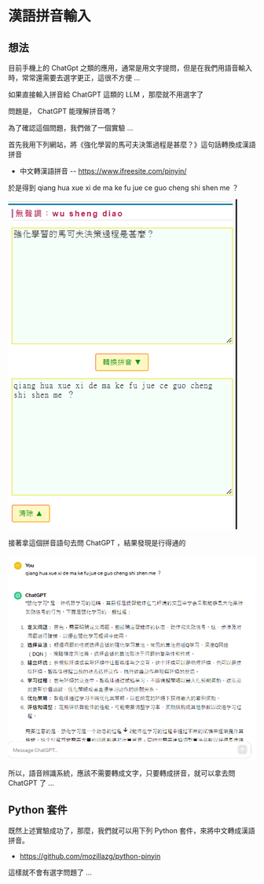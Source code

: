 # 漢語拼音輸入

## 想法

目前手機上的 ChatGpt 之類的應用，通常是用文字提問，但是在我們用語音輸入時，常常還需要去選字更正，這很不方便 ...

如果直接輸入拼音給 ChatGPT 這類的 LLM ，那麼就不用選字了

問題是， ChatGPT 能理解拼音嗎？

為了確認這個問題，我們做了一個實驗 ...

首先我用下列網站，將《強化學習的馬可夫決策過程是甚麼？》這句話轉換成漢語拼音

* 中文轉漢語拼音 -- https://www.ifreesite.com/pinyin/

於是得到 qiang hua xue xi de ma ke fu jue ce guo cheng shi shen me ？

![](./img/tw2pining.png)

接著拿這個拼音語句去問 ChatGPT ，結果發現是行得通的

![](./img/piningInput.png)

所以，語音辨識系統，應該不需要轉成文字，只要轉成拼音，就可以拿去問 ChatGPT 了 ...

## Python 套件


既然上述實驗成功了，那麼，我們就可以用下列 Python 套件，來將中文轉成漢語拼音。

* https://github.com/mozillazg/python-pinyin

這樣就不會有選字問題了 ...
